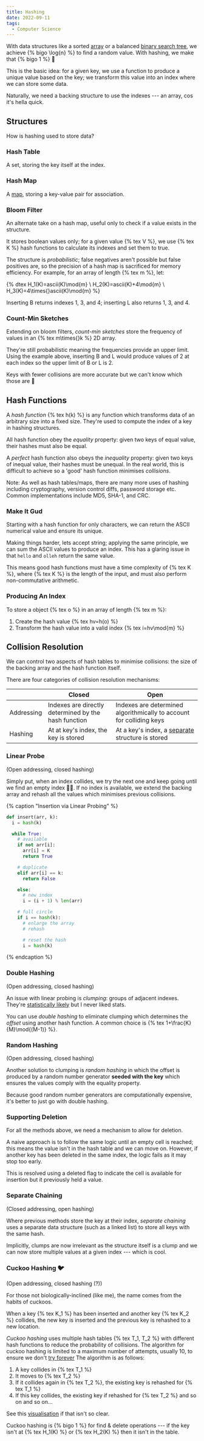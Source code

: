 ```yaml
---
title: Hashing
date: 2022-09-11
tags:
  - Computer Science
---
```


With data structures like a sorted
<a href="{% post_path (re)learning-cs/lists %}#Array">array</a> or a balanced
<a href="{% post_path (re)learning-cs/trees %}#Binary-Search-Tree">binary search
tree</a>, we achieve {% bigo \log{n} %} to find a random value. With hashing, we
make that {% bigo 1 %} 🎉

<!-- more -->

This is the basic idea: for a given key, we use a function to produce a unique
value based on the key; we transform this value into an index where we can store
some data.

Naturally, we need a backing structure to use the indexes --- an array, cos it's
hella quick.

## Structures

How is hashing used to store data?

### Hash Table

A set, storing the key itself at the index.

### Hash Map

A <a href="{% post_path (re)learning-cs/abstract-data-types %}#Map">map</a>,
storing a key-value pair for association.

### Bloom Filter

An alternate take on a hash map, useful only to check if a value exists in the
structure.

It stores boolean values only; for a given value {% tex V %}, we use {% tex K %}
hash functions to calculate its indexes and set them to true.

The structure is _probabilistic_; false negatives aren't possible but false
positives are, so the precision of a hash map is sacrificed for memory
efficiency. For example, for an array of length {% tex m %}, let:

{% dtex H_1(K)=ascii(K)\mod{m} \\ H_2(K)=ascii(K)+4\mod{m} \\  H_3(K)=4\times{}ascii(K)\mod{m} %}

Inserting B returns indexes 1, 3, and 4; inserting L also returns 1, 3, and 4.

### Count-Min Sketches

Extending on bloom filters, _count-min sketches_ store the frequency of values
in an {% tex m\times{}k %} 2D array.

They're still probabilistic meaning the frequencies provide an upper limit.
Using the example above, inserting B and L would produce values of 2 at each
index so the upper limit of B or L is 2.

Keys with fewer collisions are more accurate but we can't know which those are
🤔

## Hash Functions

A _hash function_ {% tex h(k) %} is any function which transforms data of an
arbitrary size into a fixed size. They're used to compute the index of a key in
hashing structures.

All hash function obey the _equality_ property: given two keys of equal value,
their hashes must also be equal.

A _perfect_ hash function also obeys the _inequality_ property: given two keys
of inequal value, their hashes must be unequal. In the real world, this is
difficult to achieve so a 'good' hash function minimises _collisions_.

Note: As well as hash tables/maps, there are many more uses of hashing including
cryptography, version control diffs, password storage etc. Common
implementations include MD5, SHA-1, and CRC.

### Make It Gud

Starting with a hash function for only characters, we can return the ASCII
numerical value and ensure its unique.

Making things harder, lets accept string; applying the same principle, we can
sum the ASCII values to produce an index. This has a glaring issue in that
`hello` and `olleh` return the same value.

This means good hash functions must have a time complexity of {% tex K %}, where
{% tex K %} is the length of the input, and must also perform non-commutative
arithmetic.

### Producing An Index

To store a object {% tex o %} in an array of length {% tex m %}:

1. Create the hash value {% tex hv=h(o) %}
2. Transform the hash value into a valid index {% tex i=hv\mod{m} %}

## Collision Resolution

We can control two aspects of hash tables to minimise collisions: the size of
the backing array and the hash function itself.

There are four categories of collision resolution mechanisms:

|            | Closed                                               | Open                                                                   |
| ---------- | ---------------------------------------------------- | ---------------------------------------------------------------------- |
| Addressing | Indexes are directly determined by the hash function | Indexes are determined algorithmically to account for colliding keys   |
| Hashing    | At at key's index, the key is stored                 | At a key's index, a [separate](#Separate-Chaining) structure is stored |

### Linear Probe

(Open addressing, closed hashing)

Simply put, when an index collides, we try the next one and keep going until we
find an empty index 🤷‍♂️. If no index is available, we extend the backing array
and rehash all the values which minimises previous collisions.

{% caption "Insertion via Linear Probing" %}

```python
def insert(arr, k):
  i = hash(k)

  while True:
    # available
    if not arr[i]:
      arr[i] = K
      return True

    # duplicate
    elif arr[i] == k:
      return False

    else:
      # new index
      i = (i + 1) % len(arr)

    # full circle
    if i == hash(k):
      # enlarge the array
      # rehash

      # reset the hash
      i = hash(k)
```

{% endcaption %}

### Double Hashing

(Open addressing, closed hashing)

An issue with linear probing is _clumping_: groups of adjacent indexes. They're
[statistically likely](https://stepik.org/lesson/31223/step/11) but I never
liked stats.

You can use _double hashing_ to eliminate clumping which determines the _offset_
using another hash function. A common choice is {% tex
1+\frac{K}{M}\mod{(M-1)} %}.

### Random Hashing

(Open addressing, closed hashing)

Another solution to clumping is _random hashing_ in which the offset is produced
by a random number generator **seeded with the key** which ensures the values
comply with the equality property.

Because good random number generators are computationally expensive, it's better
to just go with double hashing.

### Supporting Deletion

For all the methods above, we need a mechanism to allow for deletion.

A naive approach is to follow the same logic until an empty cell is reached;
this means the value isn't in the hash table and we can move on. However, if
another key has been deleted in the same index, the logic fails as it may stop
too early.

This is resolved using a deleted flag to indicate the cell is available for
insertion but it previously held a value.

### Separate Chaining

(Closed addressing, open hashing)

Where previous methods store the key at their index, _separate chaining_ uses a
separate data structure (such as a linked list) to store all keys with the same
hash.

Implicitly, clumps are now irrelevant as the structure itself is a clump and we
can now store multiple values at a given index --- which is cool.

### Cuckoo Hashing 🐦

(Open addressing, closed hashing (?))

For those not biologically-inclined (like me), the name comes from the habits of
cuckoos.

When a key {% tex K_1 %} has been inserted and another key {% tex K_2 %}
collides, the new key is inserted and the previous key is rehashed to a new
location.

_Cuckoo hashing_ uses multiple hash tables {% tex T_1, T_2 %} with different
hash functions to reduce the probability of collisions. The algorithm for cuckoo
hashing is limited to a maximum number of attempts, usually 10, to ensure we
don't
[try forever](https://docs.google.com/presentation/d/1uNYS51BNM66GJmM0vDIWnac-Y9VUQxOpYikpJoKXJyo/embed)
The algorithm is as follows:

1. A key collides in {%
   tex T_1 %}
2. It moves to {% tex T_2 %}
3. If it collides again in {% tex T_2 %}, the existing key is rehashed for {%
   tex T_1 %}
4. If this key collides, the existing key if rehashed for {% tex T_2 %} and so
   on and so on...

See this
[visualisation](https://docs.google.com/presentation/d/1enss8FYHLN5VfPXA1ODzV0rxnr62lFrUrlURqKnkaj8/embed?start=true&loop=true&delayms=1000)
if that isn't so clear.

Cuckoo hashing is {% bigo 1 %} for find & delete operations --- if the key isn't
at {% tex H_1(K) %} or {% tex H_2(K) %} then it isn't in the table.
